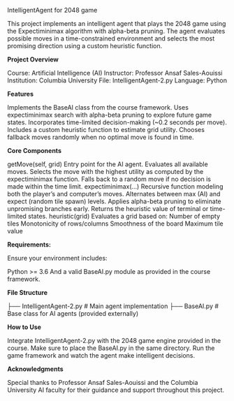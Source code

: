 IntelligentAgent for 2048 game

This project implements an intelligent agent that plays the 2048 game using the Expectiminimax algorithm with alpha-beta pruning. The agent evaluates possible moves in a time-constrained environment and selects the most promising direction using a custom heuristic function.

**Project Overview**

Course: Artificial Intelligence (AI)
Instructor: Professor Ansaf Sales-Aouissi
Institution: Columbia University
File: IntelligentAgent-2.py
Language: Python

**Features**

Implements the BaseAI class from the course framework.
Uses expectiminimax search with alpha-beta pruning to explore future game states.
Incorporates time-limited decision-making (~0.2 seconds per move).
Includes a custom heuristic function to estimate grid utility.
Chooses fallback moves randomly when no optimal move is found in time.

**Core Components**

getMove(self, grid)
Entry point for the AI agent.
Evaluates all available moves.
Selects the move with the highest utility as computed by the expectiminimax function.
Falls back to a random move if no decision is made within the time limit.
expectiminimax(...)
Recursive function modeling both the player’s and computer’s moves.
Alternates between max (AI) and expect (random tile spawn) levels.
Applies alpha-beta pruning to eliminate unpromising branches early.
Returns the heuristic value of terminal or time-limited states.
heuristic(grid)
Evaluates a grid based on:
Number of empty tiles
Monotonicity of rows/columns
Smoothness of the board
Maximum tile value

**Requirements:**

Ensure your environment includes:

Python >= 3.6
And a valid BaseAI.py module as provided in the course framework.

**File Structure**

├── IntelligentAgent-2.py   # Main agent implementation
├── BaseAI.py               # Base class for AI agents (provided externally)

**How to Use**

Integrate IntelligentAgent-2.py with the 2048 game engine provided in the course.
Make sure to place the BaseAI.py in the same directory.
Run the game framework and watch the agent make intelligent decisions.

**Acknowledgments**

Special thanks to Professor Ansaf Sales-Aouissi and the Columbia University AI faculty for their guidance and support throughout this project.
